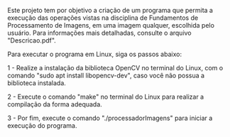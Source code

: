 Este projeto tem por objetivo a criação de um programa que permita a execução das operações vistas na disciplina de Fundamentos de Processamento de Imagens, em uma imagem qualquer, escolhida pelo usuário.
Para informações mais detalhadas, consulte o arquivo "Descricao.pdf".

Para executar o programa em Linux, siga os passos abaixo:

1 - Realize a instalação da biblioteca OpenCV no terminal do Linux, com o comando "sudo apt install libopencv-dev", caso você não possua a biblioteca instalada.

2 - Execute o comando "make" no terminal do Linux para realizar a compilação da forma adequada.

3 - Por fim, execute o comando "./processadorImagens" para iniciar a execução do programa.
